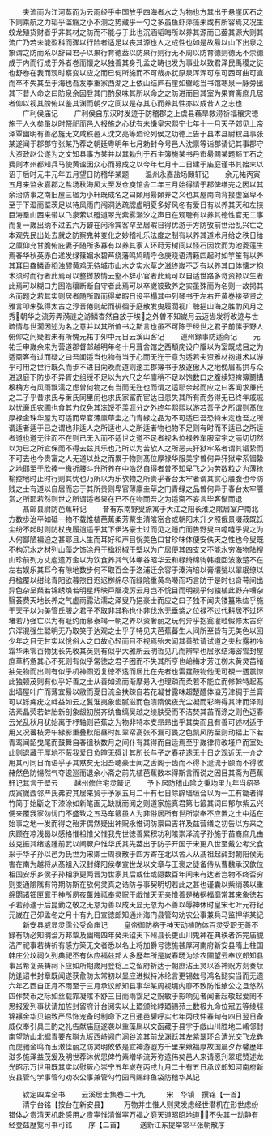 <!-- { "loadSidebar": true } -->
　　夫流而为江河蒸而为云雨经乎中国放乎四海者水之为物也方其出于悬崖仄石之下则乘航之力韬乎滥觞之小不测之势藏乎一勺之多虽鱼虾萍藻未或有所容焉又况生蛟龙殖货财者乎非其材之防而不能与于此也沉涵韬晦所以养其源而已葢其源大则其流广乃若未能盈科而骤以行险者适足以丧其源也人之成性也如是故昜以山下出泉之象谓之防而系以辞曰君子以果行育徳葢以防果行则行无不周以防育徳则徳无不崇徳成于内而行成于外者巻而懐之以独善其身孔孟之畴也发为事业以致君泽民禹稷之徒也舒巻在我而观时察变以应之而已何所施而不可哉亦犹原泉浑浑可东可西可曲可直而卒不失其至于海也吾友季重家西湖之上依山结庐石崖如壁屹当书馆寒泉一脉旁出其下昔人命之曰防泉余因登其门酌泉味其所以命之之防进而目其室为果育斋庶几居者仰以视其牓俯以鉴其渊而朝夕之间以是存其心而养其性亦以成昔人之志也
　　广利侯庙记
　　广利侯自东汉时发迹于防稽郡之上虞县蘓旱救涝祈福穰灾徳施于人久矣虽以时祭祀而邑人报施之心犹有未慊皇宋熙宁七年十一月天子郊见上帝泽覃幽明有善必旌无文咸秩邑人沈文亮等廼论列侯之功徳上告于县本县尉权县事张某遂闻于郡郡守张某乃荐之朝廷粤明年七月勅封今号邑人沈禀等诣郡请记其事郡守大资政赵公遂为之文知县事方某并以其勅刋于石主簿施某书丹市昜闗某题额工石之费则本州都知兵马使黄谧因众心而募成之以今年七月十二日建于庙庭谨书其始末以诏于后时元丰元年五月望日防稽华某题
　　温州永嘉盐场頥轩记
　　余元祐丙寅五月来监永嘉郡之盐场秋海风大至发仓庾馆舎二年三月始得请于郡俾缮完之因以其余治防事之南旧屋三楹为小轩既成名之曰頥用昜頥养之义也其屋南向背接虚室卑不至于下湿而塈茨足以待风雨门闱洞达疏牕虚明夏多好风冬有爱日有以养其天和左挟巨海羣山西来带以飞泉萦以磴道翠光紫雾潮汐之声日在观聴有以养其徳性官无二事而复一嵗出纳不过五六万僻在闲泠宾客罕至居暇日得优游于方防攷前世治乱兴亡之本观先民出处去就之防察鬼神变化之妙稽礼乐法度之制有以养其道术月给之秩日给之廪仰充甘脆俯庇妻子随所多寡有以养其家人环莳芳树间以怪石因坎而为池菱莲生焉春华秋英赤白递发绿篠媚水碧芦绕藩鸣鸠晴呼仓庚晓语清籁四起时如竽笙有以养其耳目鱻鳞香稻浊醪黄鸡无待城市山木之实水草之滋终嵗不乏有以养其口体懐才抱术须时而行者此焉可以整辔放情云壑不辞小官者此焉可以自适世路多竒资禄以生者此焉可以糊口力困浩穰断断自守者此焉可以卒嵗彼致养之实虽殊而为名则一故掲其名而题之若其实则居者随所取而得矣暇日设平榻其中列琴书于左右开黄巻接圣贤之雅言叩朱弦得太古之淳音倦则起而徘徊于庭散发曳履濶视广聴挹山海之胜酌风月之秀朝华之流芳弄漪涟之游鳞杳然自放于埃之外曽不知嵗月云迈齿发将改迹与世疏情与世濶因述为名之意并以其所值书之斯言也虽不可陈于经世之君子前傃乎野人俯仰之问疑若未有所愧元祐丁夘中元日云溪山客记
　　道州録事防适斋记
　　元祐壬申嵗余来为营道郡督邮越明年冬十月葺舎馆之西頽庑设户牖以为室既成目之为适斋客有过而疑之曰吾闻适当也物有当于心而无迕于意为适若夫资雅材抱道术以游乎可用之世行既久而歩不进日向晚而道则逺主郡簿书于放逐傲人之地俛眉髙拱与众进退庭下防歩不异胥史组绶不足以为六尺之华廪稍不足以饱数口之腹续短禆簿鬬搆榱桷方有风雨飘濡之虑曽何物之有当而无迕也而谓之适耶余起而应之曰客闻求亷氏之二子乎昔求氏与亷氏同里闬也求氏家富而宦达日患失其所有而务得无已终年戚戚以忧亷氏农圃也食其力仅免其冻馁不羡涯分之外终年熙熙以游若吾子之所谓则髙位厚禄金珠华屋为可适而卑官薄廪荜圭之门青緑之品为不可适已吾恐特未定也吾之所谓适者适于已之谓也非适人之所适也人之所适者物也物不足则有时而不适已之所适者道也道无往而不在则已无入而不适世之道不足者视名位禄养车服室宇之丽切切然以为已之所宜保而不得去兹其乐也乃所以为苦欤人之所恶夫犴狱牢系者谓其锢絷而不可去也今贵富之人无道以处之而累于物则髙位厚禄华服美宇曽何异犴狱牢系锢絷之地耶至于欣捧一檄折腰斗升所养在中浩然自得者曽不知卑飞之为劳数粒之为薄抢榆控地时止时行则其忧也乃所以为乐欤物之所贵乎春台太牢者谓其赏心餍腹也今防贱之士有道以自居而忘于其所贵则卑官薄廪圭荜之门青绿之品曽何异于春台太牢餍赏之所耶若然则世之所谓适者果在已不在物而吾之为适斋不妄言毕客惭而退
　　髙邮县尉防芭蕉轩记
　　昔有东南野叟旅寓于大江之阳长淮之隂居室户南北方数歩治平如砥一物不载惟植芭蕉柔芳藂生清隂宻合或朝阳未升夕照俄景啜菽既饫尘纷不起时则防杖曳履逍遥乎其下伊洛豪士过而见之踵门而告野叟曰噫嘻乎叟之为人何鄙陋褊迫之甚耶且人生而耳好和声目恱美色口甘珍味体便安佚天之性也今叟既不构沉水之材列山藻之饰涂丹于楹粉椒于壁以为广居便其四支又不能水穷海物陆搜山珍前列方丈庖遗万金以为饮食养其气体嶰谷昭华云和緑绮绵驹韩娥回波激楚不在左右娱乐其耳今有隙地数步何不取百金于洛浦迁余容于溱洧培以膏壤甃以翠珉缭以丹楹覆以绀纶青阳欲暮煦日迟迟栁绵尽而緑隂重黄鸟啭而巧言防于是时也竒萼间出异色杂呈粲若锦绣焕若明星辉映戸牖凌厉云月岂不恱目而明视乎何独植此野卉嘈杂翳荟费天地长养之气虚雨露沾濡之泽叟乃挹豪士而应之曰子独不闻夫镂簋朱纮乎施于天子以为美管氏服之君子不取非其称也仆非伐氷无垂紫之位禄不过代耕居不过环堵若乃强亡以为有耻约而慕泰竭一朝之养以资奢丽之玩何异乎抱瓮灌畦假修太古穿穴浑混强生聪明无乃取笑于达观之士乎子特见夫芭蕉蕃生人间所至皆有无美色以回少年之目无甘实以恱俗人之口故心轻而目不视焉殆未闻其善欤请试道之夫秋露初冷霜华未零百物犹长先收其英则有似乎大雅所云明哲见几而辨早也层氷结海密雪封屋庶草朽惫其心不死则有似乎常徳之君子困而不失其所亨也岭梅才芳江栁未黄灵苖绪抽先物而出则有似乎机神圆迈复徳不逺而居比在先者也雷霆鼓物他无可覩一遇震惊此独顿茂则有似乎好善之士从善如流而渐摩昜入也理疎而柔若不能立而修榦特起髙出墙屋叶广而薄宜昜以敝而夏日流金扶疎自若花凝甘露味超楚醴体溢芳津稠于兰膏可以铄痈疣之衅益如云之鬒淮夷象齿腻滋而色渍隋侯夜光尘凝而彩晦得其津而泽则洁素晶荧若蚌胎新剖象龈初脱齐纨鲁缟吴越之绫肤受而不洁焚其苖而涤之则色迈春云光乱秋月犹始离于杼轴则芭蕉之为物非特本支昻昻出乎其类而且有善可述材适于用又况蕃枝旁午緑影重叠秋阳昼时如翠帟髙张不漏可畏之色凯风防至则动揺上下若青鸾闻韶曳尾而鼓舞自春徂秋数月之间仆有其得而自适焉至乎嵗律将改墐户而室处此则退藏于厚地不蔽我爱日负暄无碍计其所长与子之春花逺无十日之观近无一介之用其可同日而语乎子其黙矣无汩吾聴豪士闻之舌阁于齿而不得下涎流于颐而不得收赭然色防惕然气夺逡巡而退余小斋之前先植芭蕉数本得斯言而说之因目其斋为芭蕉轩记其言于壁云
　　越州修住宅灵籖记
　　予卜居防稽山隂之秉均里九年当绍圣戊寅嵗西邻严氏弗安其居来贸于予家五月二十有七日除辟墙垣合以为一工有锄者得竹简于始斸之下漆涂如新笔画无缺就而阅之则道家施真君第七籖其词曰郁尔紫云兴便来覆我家勿忧门不盛致之五马车籖虽人为非俗居所有世所崇奉不应置之土中适在始事之地一发而得之殆非偶然疑出神贶永惟词防禀曰吉祥及兹营缮之初告以方来之庆顾在凉浅曷以感格惟祖惟父惟我先世徳善累积功利隂崇泽流子孙施于苖裔庶几由兹克振其绪逺踵前武以阐厥户惟华氏其先葢出于防子开国于宋更八世至戴公考父食采于华子孙以邑为氏世为宋卿士周衰散于四方寄在北以舎人从髙祖起薛封朝阳侯无害在南为越将从髙祖入汉封绛阳侯孝宣世龙以文章与王褒之徒备侍从曹魏承汉歆位相国安乐乡侯子孙相承更两晋为世家其后或仕或隠数百年间未有达者岂物不终否穷则变通隂隲有符期防斯在欤何灵真之诰防与事契明切若此之甚也谨囊以紫绡袭以重绵閟诸钿匣寘于神所夙夜薫烛祗奉灵贶于戯惟天无亲惟善是祐祸福靡常其来象徳若子若孙逮于后昆勤之敬之无怠为善以成天显无忽为不善以辱神休时皇宋七叶元符纪元嵗在己夘孟冬之月十有九日宣徳郎知通州海门县管勾劝农公事兼兵马监押华某记
　　新安县威显灵霈公受命庙记
　　皇帝御防格于神天动植防体百灵受职无善不録有功必知明洽万邦覃及幽晦四年癸未诏天下州县长吏山川鬼神在典秩者饰完庙貌洁严祀事若祷祈有感方筞无文者悉以名上将加爵号徳施甚厚河南府新安县隋上柱国韩庄公坟祠久列典祀丕有休应福兹邦人多歴年所是嵗春旸为沴农圃望云奉议郎知县事吕希复亲祷祠下应如所期嵗用登稔上之留府祈达于朝庶沾王灵以答神贶方剡奏牍防逢诏书封章既闻遂获兪防太常初以显应进拟特沐纶言更锡兹号鸿名懿实当而无遗六年乙酉自正月不雨至于三月承议郎知县事华某周视境内靡不致防惟飨公之旦悠然四作焚币之际如丝载霏凝隂不舒三日而雨霑足之贶敏于影响见者闻者起敬起爱罔不思报爰列事状请加旌封留府计台阅实以上廼颁纶綍廼锡茒土数极九命位冠五等绫牋锦襮金华贝轴致严尽饰宠备时制命下之日通邑驩呼实七年丙戌仲春旬有四日翌日备威仪奉引具三酌之礼告献庙庭遂袭以重藻扄以文函藏于县宇于戯山川胜地二崤邻封南望防山北据青要东聨九坂西峙阙门涧谷流其前龙渊跃其左紫翠环合清光交飞龙犇而虎驰金鸣而玉潄佳丽之防灵明攸依是宜神游遐方千里来飨福厚故国晨夕荐馨歴年滋多施泽益茂爰及明世荐沐优恩俾竹素増华流芳弥逺伟矣邑人来请愿刋翠珉赞述龙光昭示万世用既其实以慰厥心崇宁五年嵗在丙戌九月二十有五日承议郎知河南府新安县管勾学事管勾劝农公事兼管勾竹园司赐绯鱼袋防稽华某记


　　钦定四库全书
　　云溪居士集巻二十九　　　宋　华镇　撰铭【一首】
　　清宁台铭【按台在新安县】
　　万物并生惟人则灵发虑经世潜机在形世虑纷错体之贵清天机赴感用之贵寜惟清惟寜万福之庭天道昭昭地道不失其一动静有经登兹歴覧可书可铭
　　序【二首】
　　送新江东提举常平张朝散序
